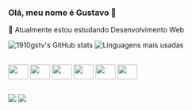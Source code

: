 ### Olá, meu nome é Gustavo 👾

🌱 Atualmente estou estudando Desenvolvimento Web


![1910gstv's GitHub stats](https://github-readme-stats.vercel.app/api?username=1910gstv&show_icons=true&theme=dark)
![Linguagens mais usadas](https://github-readme-stats.vercel.app/api/top-langs/?username=1910gstv&layout=compact&size_weight=0.6&count_weight=0.6&theme=dark)




<div class="tecnologias" style="display: inline-block"><br>
  <img align="center" height="30" width="40" src="https://cdn.jsdelivr.net/gh/devicons/devicon/icons/html5/html5-plain.svg" />
  <img align="center" height="30" width="40" src="https://cdn.jsdelivr.net/gh/devicons/devicon/icons/css3/css3-plain.svg" />
  <img align="center" height="30" width="40" src="https://cdn.jsdelivr.net/gh/devicons/devicon/icons/javascript/javascript-plain.svg" />
  <img align="center" height="30" width="40" src="https://cdn.jsdelivr.net/gh/devicons/devicon/icons/python/python-plain.svg" />
  <img align="center" height="30" width="40" src="https://cdn.jsdelivr.net/gh/devicons/devicon/icons/mysql/mysql-original-wordmark.svg" />
  <img align="center" height="30" width="40" src="https://cdn.jsdelivr.net/gh/devicons/devicon/icons/php/php-plain.svg" />
</div>

##

 
<div> 
  <a href="https://instagram.com/sccp.gstv" target="_blank"><img src="https://img.shields.io/badge/-Instagram-%23E4405F?style=for-the-badge&logo=instagram&logoColor=white" target="_blank"></a>
 	<a href="https://www.linkedin.com/in/gustavo-henrique-de-paula-74b089142/" target="_blank"><img src="https://img.shields.io/badge/-LinkedIn-%230077B5?style=for-the-badge&logo=linkedin&logoColor=white" target="_blank"></a> 
  
</div>
